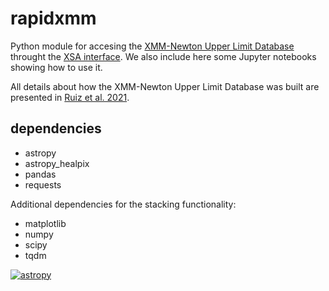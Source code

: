 # rapidxmm

Python module for accesing the [XMM-Newton Upper Limit Database](https://www.cosmos.esa.int/web/xmm-newton/epic-upper-limits) throught the [XSA interface](http://nxsa.esac.esa.int/nxsa-web/#search). We also include here some Jupyter notebooks showing how to use it. 

All details about how the XMM-Newton Upper Limit Database was built are presented in [Ruiz et al. 2021](https://arxiv.org/abs/2106.01687).

dependencies
------------
* astropy
* astropy_healpix
* pandas
* requests

Additional dependencies for the stacking functionality:
* matplotlib
* numpy
* scipy
* tqdm

 [![astropy](http://img.shields.io/badge/powered%20by-AstroPy-orange.svg?style=flat)](http://www.astropy.org/) 
